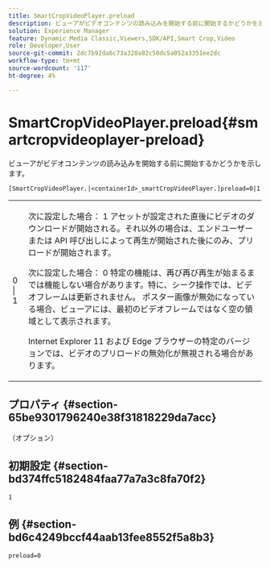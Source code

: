 ```yaml
---
title: SmartCropVideoPlayer.preload
description: ビューアがビデオコンテンツの読み込みを開始する前に開始するかどうかを示します。
solution: Experience Manager
feature: Dynamic Media Classic,Viewers,SDK/API,Smart Crop,Video
role: Developer,User
source-git-commit: 2dc7b92da6c73a328a82c50dc5a052a3351ee2dc
workflow-type: tm+mt
source-wordcount: '117'
ht-degree: 4%

---
```


# SmartCropVideoPlayer.preload{#smartcropvideoplayer-preload}

ビューアがビデオコンテンツの読み込みを開始する前に開始するかどうかを示します。

`[SmartCropVideoPlayer.|<containerId>_smartCropVideoPlayer.]preload=0|1`

<table id="table_AE7AAFA9B4374E31B51D06511EB96401"> 
 <tbody> 
  <tr> 
   <td colname="col1"> <p> <span class="codeph"> 0 | 1 </span> </p> </td> 
   <td colname="col2"> <p> 次に設定した場合： <span class="codeph"> 1 </span> アセットが設定された直後にビデオのダウンロードが開始される。それ以外の場合は、エンドユーザーまたは API 呼び出しによって再生が開始された後にのみ、プリロードが開始されます。 </p> <p>次に設定した場合： <span class="codeph"> 0 </span> 特定の機能は、再び再び再生が始まるまでは機能しない場合があります。特に、シーク操作では、ビデオフレームは更新されません。 ポスター画像が無効になっている場合、ビューアには、最初のビデオフレームではなく空の領域として表示されます。 </p> <p>Internet Explorer 11 および Edge ブラウザーの特定のバージョンでは、ビデオのプリロードの無効化が無視される場合があります。 </p> </td> 
  </tr> 
 </tbody> 
</table>

## プロパティ {#section-65be9301796240e38f31818229da7acc}

（オプション）

## 初期設定 {#section-bd374ffc5182484faa77a7a3c8fa70f2}

`1`

## 例 {#section-bd6c4249bccf44aab13fee8552f5a8b3}

`preload=0`
